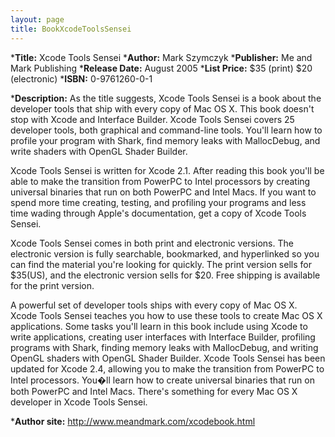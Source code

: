 ```yaml
---
layout: page
title: BookXcodeToolsSensei
---
```





***Title:**
Xcode Tools Sensei
***Author:**
Mark Szymczyk
***Publisher:**
Me and Mark Publishing
***Release Date:**
August 2005
***List Price:**
$35 (print) $20 (electronic)
***ISBN:** 0-9761260-0-1

***Description:**
As the title suggests, Xcode Tools Sensei is a book about the developer tools that ship with every copy of Mac OS X. This book doesn't stop with Xcode and Interface Builder. Xcode Tools Sensei covers 25 developer tools, both graphical and command-line tools. You'll learn how to profile your program with Shark, find memory leaks with MallocDebug, and write shaders with OpenGL Shader Builder.

Xcode Tools Sensei is written for Xcode 2.1. After reading this book you'll be able to make the transition from PowerPC to Intel processors by creating universal binaries that run on both PowerPC and Intel Macs. If you want to spend more time creating, testing, and profiling your programs and less time wading through Apple's documentation, get a copy of Xcode Tools Sensei.

Xcode Tools Sensei comes in both print and electronic versions. The electronic version is fully searchable, bookmarked, and hyperlinked so you can find the material you're looking for quickly. The print version sells for $35(US), and the electronic version sells for $20. Free shipping is available for the print version.

A powerful set of developer tools ships with every copy of Mac OS X. Xcode Tools Sensei teaches you how to use these tools to create Mac OS X applications. Some tasks you'll learn in this book include using Xcode to write applications, creating user interfaces with Interface Builder, profiling programs with Shark, finding memory leaks with MallocDebug, and writing OpenGL shaders with OpenGL Shader Builder. Xcode Tools Sensei has been updated for Xcode 2.4, allowing you to make the transition from PowerPC to Intel processors. You�ll learn how to create universal binaries that run on both PowerPC and Intel Macs. There's something for every Mac OS X developer in Xcode Tools Sensei.  

***Author site:**
http://www.meandmark.com/xcodebook.html

